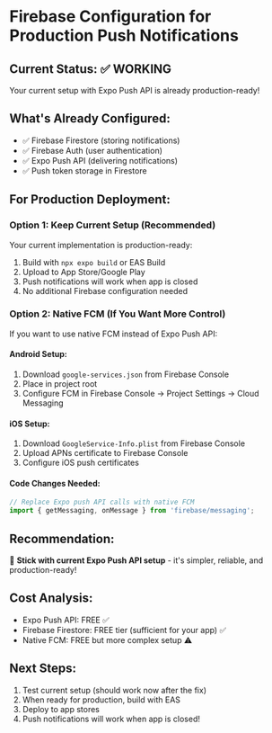 # Firebase Configuration for Production Push Notifications

## Current Status: ✅ WORKING
Your current setup with Expo Push API is already production-ready!

## What's Already Configured:
- ✅ Firebase Firestore (storing notifications)
- ✅ Firebase Auth (user authentication) 
- ✅ Expo Push API (delivering notifications)
- ✅ Push token storage in Firestore

## For Production Deployment:

### Option 1: Keep Current Setup (Recommended)
Your current implementation is production-ready:
1. Build with `npx expo build` or EAS Build
2. Upload to App Store/Google Play
3. Push notifications will work when app is closed
4. No additional Firebase configuration needed

### Option 2: Native FCM (If You Want More Control)
If you want to use native FCM instead of Expo Push API:

#### Android Setup:
1. Download `google-services.json` from Firebase Console
2. Place in project root
3. Configure FCM in Firebase Console → Project Settings → Cloud Messaging

#### iOS Setup:
1. Download `GoogleService-Info.plist` from Firebase Console
2. Upload APNs certificate to Firebase Console
3. Configure iOS push certificates

#### Code Changes Needed:
```javascript
// Replace Expo push API calls with native FCM
import { getMessaging, onMessage } from 'firebase/messaging';
```

## Recommendation:
🎯 **Stick with current Expo Push API setup** - it's simpler, reliable, and production-ready!

## Cost Analysis:
- Expo Push API: FREE ✅
- Firebase Firestore: FREE tier (sufficient for your app) ✅
- Native FCM: FREE but more complex setup ⚠️

## Next Steps:
1. Test current setup (should work now after the fix)
2. When ready for production, build with EAS
3. Deploy to app stores
4. Push notifications will work when app is closed!